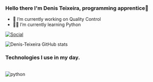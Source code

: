 ### Hello there I'm Denis Teixeira, programming apprentice👋

- 🔭 I’m currently working on Quality Control
- 🧑‍🎓 I’m currently learning Python

[![Social](https://img.shields.io/badge/LinkedIn-0077B5?style=for-the-badge&logo=linkedin&logoColor=white)](https://www.linkedin.com/in/denis-alves-teixeira-b67b99169/)

![Denis-Teixeira GitHub stats](https://github-readme-stats.vercel.app/api?username=denis-teixeira&show_icons=true&theme=radical)

### Technologies I use in my day.

<div style="display: inline_block"><br/>
<img aling="center" alt="python" src="https://img.shields.io/badge/Python-3776AB?style=for-the-badge&logo=python&logoColor=white" />
</div><br/>
